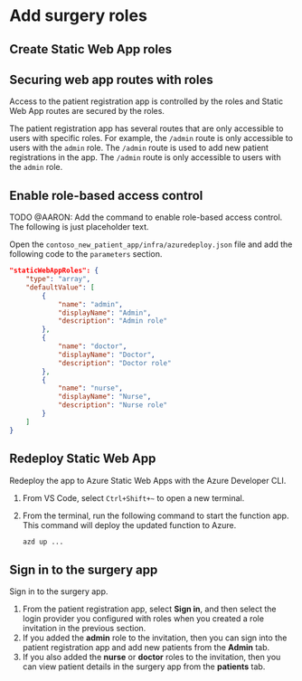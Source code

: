 # Add surgery roles

## Create Static Web App roles

## Securing web app routes with roles

Access to the patient registration app is controlled by the roles and Static Web App routes are secured by the roles.

The patient registration app has several routes that are only accessible to users with specific roles. For example, the `/admin` route is only accessible to users with the `admin` role. The `/admin` route is used to add new patient registrations in the app. The `/admin` route is only accessible to users with the `admin` role.

## Enable role-based access control

TODO @AARON: Add the command to enable role-based access control. The following is just placeholder text.

Open the `contoso_new_patient_app/infra/azuredeploy.json` file and add the following code to the `parameters` section.

```json
"staticWebAppRoles": {
    "type": "array",
    "defaultValue": [
        {
            "name": "admin",
            "displayName": "Admin",
            "description": "Admin role"
        },
        {
            "name": "doctor",
            "displayName": "Doctor",
            "description": "Doctor role"
        },
        {
            "name": "nurse",
            "displayName": "Nurse",
            "description": "Nurse role"
        }
    ]
}
```

## Redeploy Static Web App

Redeploy the app to Azure Static Web Apps with the Azure Developer CLI.

1. From VS Code, select `Ctrl+Shift+~` to open a new terminal.
1. From the terminal, run the following command to start the function app. This command will deploy the updated function to Azure.

    ```bash
    azd up ...
    ```

## Sign in to the surgery app

Sign in to the surgery app.

1. From the patient registration app, select **Sign in**, and then select the login provider you configured with roles when you created a role invitation in the previous section.
1. If you added the **admin** role to the invitation, then you can sign into the patient registration app and add new patients from the **Admin** tab.
1. If you also added the **nurse** or **doctor** roles to the invitation, then you can view patient details in the surgery app from the **patients** tab.
